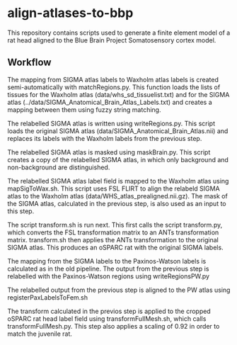 # align-atlases-to-bbp

This repository contains scripts used to generate a finite element model of a rat head aligned to the Blue Brain Project Somatosensory cortex model.

## Workflow

The mapping from SIGMA atlas labels to Waxholm atlas labels is created semi-automatically with matchRegions.py. This function loads the lists of tissues for the Waxholm atlas (data/whs_sd_tissuelist.txt) and for the SIGMA atlas (../data/SIGMA_Anatomical_Brain_Atlas_Labels.txt) and creates a mapping between them using fuzzy string matching.

The relabelled SIGMA atlas is written using writeRegions.py. This script loads the original SIGMA atlas (data/SIGMA_Anatomical_Brain_Atlas.nii) and replaces its labels with the Waxholm labels from the previous step.

The relabelled SIGMA atlas is masked using maskBrain.py. This script creates a copy of the relabelled SIGMA atlas, in which only background and non-background are distinguished.

The relabelled SIGMA atlas label field is mapped to the Waxholm atlas using mapSigToWax.sh. This script uses FSL FLIRT to align the relabeld SIGMA atlas to the Waxholm atlas (data/WHS_atlas_prealigned.nii.gz). The mask of the SIGMA atlas, calculated in the previous step, is also used as an input to this step.

The script transform.sh is run next. This first calls the script transform.py, which converts the FSL transformation matrix to an ANTs transformation matrix. transform.sh then applies the ANTs transformation to the original SIGMA atlas. This produces an oSPARC rat with the original SIGMA labels.

The mapping from the SIGMA labels to the Paxinos-Watson labels is calculated as in the old pipeline. The output from the previous step is relabelled with the Paxinos-Watson regions using writeRegionsPW.py

The relabelled output from the previous step is aligned to the PW atlas using registerPaxLabelsToFem.sh

The transform calculated in the previos step is applied to the cropped oSPARC rat head label field using transformFullMesh.sh, which calls transformFullMesh.py. This step also applies a scaling of 0.92 in order to match the juvenile rat.

